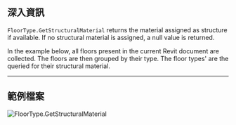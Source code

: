 ## 深入資訊
`FloorType.GetStructuralMaterial` returns the material assigned as structure if available. If no structural material is assigned, a null value is returned.

In the example below, all floors present in the current Revit document are collected. The floors are then grouped by their type. The floor types' are the queried for their structural material.
___
## 範例檔案

![FloorType.GetStructuralMaterial](./Revit.Elements.FloorType.GetStructuralMaterial_img.jpg)
